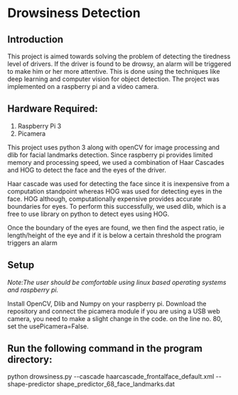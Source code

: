 # Drowsiness Detection
## Introduction
This project is aimed towards solving the problem of detecting the tiredness level of
drivers. If the driver is found to be drowsy, an alarm will be triggered to make him
or her more attentive.
This is done using the techniques like deep learning and computer
vision for object detection. The project was implemented on a raspberry pi and a video camera.

## Hardware Required:
1. Raspberry Pi 3
2. Picamera

This project uses python 3 along with openCV for image processing and dlib for facial landmarks
detection. Since raspberry pi provides limited memory and processing speed, we used a combination
of Haar Cascades and HOG to detect the face and the eyes of the driver.

Haar cascade was used for detecting the face since it is inexpensive from a computation standpoint
whereas HOG was used for detecting eyes in the face. HOG although, computationally expensive provides
accurate boundaries for eyes. To perform this successfully, we used dlib, which is a free to use library
on python to detect eyes using HOG.

Once the boundary of the eyes are found, we then find the aspect ratio, ie length/height of the eye and if
it is below a certain threshold the program triggers an alarm

## Setup
*Note:The user should be comfortable using linux based operating systems and raspberry pi.*

Install OpenCV, Dlib and Numpy on your raspberry pi. Download the repository and connect the picamera module
if you are using a USB web camera, you need to make a slight change in the code. on the line no. 80, set
the usePicamera=False.

## Run the following command in the program directory:
python drowsiness.py --cascade haarcascade_frontalface_default.xml --shape-predictor shape_predictor_68_face_landmarks.dat



